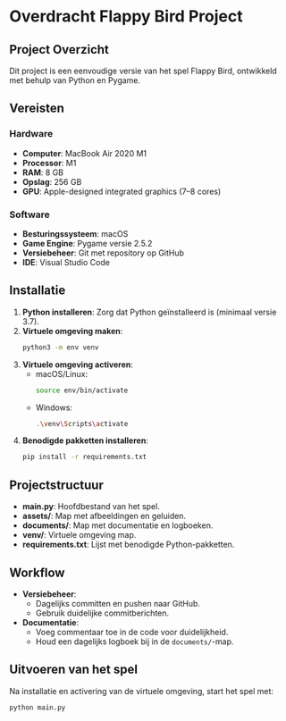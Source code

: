 # Overdracht Flappy Bird Project

## Project Overzicht
Dit project is een eenvoudige versie van het spel Flappy Bird, ontwikkeld met behulp van Python en Pygame.

## Vereisten

### Hardware
- **Computer**: MacBook Air 2020 M1
- **Processor**: M1
- **RAM**: 8 GB
- **Opslag**: 256 GB
- **GPU**: Apple-designed integrated graphics (7–8 cores)

### Software
- **Besturingssysteem**: macOS
- **Game Engine**: Pygame versie 2.5.2
- **Versiebeheer**: Git met repository op GitHub
- **IDE**: Visual Studio Code

## Installatie
1. **Python installeren**: Zorg dat Python geïnstalleerd is (minimaal versie 3.7).
2. **Virtuele omgeving maken**:
    ```bash
    python3 -m env venv
    ```
3. **Virtuele omgeving activeren**:
    - macOS/Linux:
        ```bash
        source env/bin/activate
        ```
    - Windows:
        ```bash
        .\venv\Scripts\activate
        ```
4. **Benodigde pakketten installeren**:
    ```bash
    pip install -r requirements.txt
    ```

## Projectstructuur
- **main.py**: Hoofdbestand van het spel.
- **assets/**: Map met afbeeldingen en geluiden.
- **documents/**: Map met documentatie en logboeken.
- **venv/**: Virtuele omgeving map.
- **requirements.txt**: Lijst met benodigde Python-pakketten.

## Workflow
- **Versiebeheer**:
    - Dagelijks committen en pushen naar GitHub.
    - Gebruik duidelijke commitberichten.
- **Documentatie**:
    - Voeg commentaar toe in de code voor duidelijkheid.
    - Houd een dagelijks logboek bij in de `documents/`-map.

## Uitvoeren van het spel
Na installatie en activering van de virtuele omgeving, start het spel met:
```bash
python main.py
